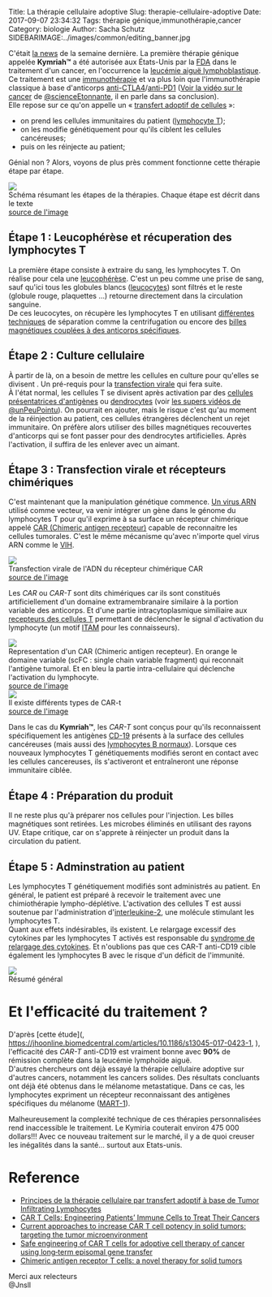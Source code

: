 Title: La thérapie cellulaire adoptive 
Slug: therapie-cellulaire-adoptive
Date: 2017-09-07 23:34:32
Tags: thérapie génique,immunothérapie,cancer
Category: biologie
Author: Sacha Schutz
SIDEBARIMAGE:../images/common/editing_banner.jpg


C'était [la news](https://www.novartis.com/news/media-releases/novartis-receives-first-ever-fda-approval-car-t-cell-therapy-kymriahtm-ctl019) de la semaine dernière. La première thérapie génique appelée **Kymriah™** a été autorisée aux États-Unis par la [FDA](https://fr.wikipedia.org/wiki/Food_and_Drug_Administration) dans le traitement d'un cancer, en l'occurrence la [leucémie aiguë lymphoblastique](https://fr.wikipedia.org/wiki/Leuc%C3%A9mie#Leuc.C3.A9mies_aigu.C3.ABs_lymphoblastiques). 
Ce traitement est une [immunothérapie](https://fr.wikipedia.org/wiki/Immunoth%C3%A9rapie) et va plus loin que l'immunothérapie classique à base d'anticorps [anti-CTLA4](https://fr.wikipedia.org/wiki/Ipilimumab)/[anti-PD1](https://fr.wikipedia.org/wiki/Nivolumab) ([Voir la vidéo sur le cancer](https://www.youtube.com/watch?v=gxtqGhhomQE) de [@scienceEtonnante](https://www.youtube.com/user/ScienceEtonnante), il en parle dans sa conclusion).    
Elle repose sur ce qu'on appelle un « [transfert adoptif de cellules](https://fr.wikipedia.org/wiki/Transfert_adoptif_de_cellules) »: 

- on prend les cellules immunitaires du patient ([lymphocyte T](https://fr.wikipedia.org/wiki/Lymphocyte_T));
- on les modifie génétiquement pour qu'ils ciblent les cellules cancéreuses; 
- puis on les réinjecte au patient; 

Génial non ? Alors, voyons de plus près comment fonctionne cette thérapie étape par étape.

<div class="figure">     <img src="../images/post28/etapes.jpg" />      <div class="legend">Schéma résumant les étapes de la thérapies. Chaque étape est décrit dans le texte <br/> <a href='http://clincancerres.aacrjournals.org/content/22/8/1875'>source de l'image</a></div> </div>

## Étape 1 : Leucophérèse et récuperation des lymphocytes T
La première étape consiste à extraire du sang, les lymphocytes T.
On réalise pour cela une [leucophérèse](https://en.wikipedia.org/wiki/Leukapheresis). C'est un peu comme une prise de sang, sauf qu'ici tous les globules blancs ([leucocytes](https://fr.wikipedia.org/wiki/Leucocyte)) sont filtrés et le reste (globule rouge, plaquettes ...) retourne directement dans la circulation sanguine.   
De ces leucocytes, on récupère les lymphocytes T en utilisant [différentes techniques](http://e-sante.futura-sciences.com/_forum/separation-cellules-sang.html) de séparation comme la centrifugation ou encore des [billes magnétiques couplées à des anticorps spécifiques](https://www.ncbi.nlm.nih.gov/pubmed/17680228).

## Étape 2 : Culture cellulaire
À partir de là, on a besoin de mettre les cellules en culture pour qu'elles se divisent . Un pré-requis pour la [transfection virale](https://fr.wikipedia.org/wiki/Transfection) qui fera suite.   
À l'état normal, les cellules T se divisent après activation par des [cellules présentatrices d'antigènes](https://fr.wikipedia.org/wiki/Cellule_pr%C3%A9sentatrice_d%27antig%C3%A8ne) ou [dendrocytes](https://fr.wikipedia.org/wiki/Cellule_dendritique) (voir [les supers vidéos de @unPeuPointu](https://www.youtube.com/watch?v=Mpn87TQbRJE)). On pourrait en ajouter, mais le risque c'est qu'au moment de la réinjection au patient, ces cellules étrangères déclenchent un rejet immunitaire. On préfère alors utiliser des billes magnétiques recouvertes d'anticorps qui se font passer pour des dendrocytes artificielles. Après l'activation, il suffira de les enlever avec un aimant. 

## Étape 3 : Transfection virale et récepteurs chimériques 
C'est maintenant que la manipulation génétique commence. [Un virus ARN](https://fr.wikipedia.org/wiki/Virus_%C3%A0_ARN) utilisé comme vecteur, va venir intégrer un gène dans le génome du lymphocytes T pour qu'il exprime à sa surface un récepteur chimérique appelé [CAR (Chimeric antigen recepteur)](https://fr.wikipedia.org/wiki/R%C3%A9cepteur_antig%C3%A9nique_chim%C3%A9rique) capable de reconnaitre les cellules tumorales. C'est le même mécanisme qu'avec n'importe quel virus ARN comme le [VIH](https://fr.wikipedia.org/wiki/Syndrome_d%27immunod%C3%A9ficience_acquise). 

<div class="figure">     <img src="../images/post28/biobiz.jpg" />      <div class="legend">Transfection virale de l'ADN du récepteur chimérique CAR<br/><a href='http://www.the-scientist.com/?articles.view/articleNo/42462/title/The-CAR-T-Cell-Race/'>source de l'image</a></div></div> 

Les *CAR* ou *CAR-T* sont dits chimériques car ils sont constitués artificiellement d'un domaine extramembranaire similaire à la portion variable des anticorps. Et d'une partie intracytoplasmique similiaire aux [recepteurs des cellules T](https://fr.wikipedia.org/wiki/R%C3%A9cepteur_des_cellules_T)  permettant de déclencher le signal d'activation du lymphocyte (un motif [ITAM](https://fr.wikipedia.org/wiki/Motif_d%E2%80%99activation_des_r%C3%A9cepteurs_immuns_bas%C3%A9_sur_la_tyrosine) pour les connaisseurs).   


<div class="figure">     <img src="../images/post28/CAR-t.jpg" />      <div class="legend">Representation d'un CAR (Chimeric antigen recepteur). En orange le domaine variable (scFC : single chain variable fragment) qui reconnait l'antigène tumoral. Et en bleu la partie intra-cellulaire qui déclenche l'activation du lymphocyte.<br/><a href='http://www.the-scientist.com/?articles.view/articleNo/42462/title/The-CAR-T-Cell-Race/'>source de l'image</a></div> </div>


<div class="figure"> <img src="../images/post28/car.gif" />      <div class="legend"> Il existe différents types de CAR-t<br/><a href='https://jitc.biomedcentral.com/articles/10.1186/s40425-017-0230-9'>source de l'image</a></div></div>

Dans le cas du **Kymriah™**, les *CAR-T* sont conçus pour qu'ils reconnaissent spécifiquement les antigènes [CD-19](https://en.wikipedia.org/wiki/CD19) présents à la surface des cellules cancéreuses (mais aussi des [lymphocytes B normaux](https://fr.wikipedia.org/wiki/Lymphocyte_B)). Lorsque ces nouveaux lymphocytes T génétiquements modifiés seront en contact avec les cellules cancereuses, ils s'activeront et entraîneront une réponse immunitaire ciblée. 

## Étape 4 : Préparation du produit  
Il ne reste plus qu'à préparer nos cellules pour l'injection. Les billes magnétiques sont retirées. Les microbes éliminés en utilisant des rayons UV. Etape critique, car on s'apprete à réinjecter un produit dans la circulation du patient. 

## Étape 5 : Adminstration au patient
Les lymphocytes T génétiquement modifiés sont administrés au patient. En général, le patient est préparé à recevoir le traitement avec une chimiothérapie lympho-déplétive. L'activation des cellules T est aussi soutenue par l'administration d'[interleukine-2](https://fr.wikipedia.org/wiki/Interleukine_2), une molécule stimulant les lymphocytes T.     
Quant aux effets indésirables, ils existent. Le relargage excessif des cytokines par les lymphocytes T activés est responsable du [syndrome de relargage des cytokines](http://dictionnaire.doctissimo.fr/definition-syndrome-de-relargage-des-cytokines.htm). Et n'oublions pas que ces CAR-T anti-CD19 cible également les lymphocytes B avec le risque d'un déficit de l'immunité.

<div class="figure">     <img src="../images/post28/juno-leukapherisis.jpg" />      <div class="legend">Résumé général</div> </div>


# Et l'efficacité du traitement ? 
D'après [cette étude](, https://jhoonline.biomedcentral.com/articles/10.1186/s13045-017-0423-1, ), l'efficacité des *CAR-T* anti-CD19 est vraiment bonne avec **90%** de rémission complète dans la leucémie lymphoïde aiguë.     
D'autres chercheurs ont déjà essayé la thérapie cellulaire adoptive sur d'autres cancers, notamment les cancers solides. Des résultats concluants ont déjà été obtenus dans le mélanome metastatique. Dans ce cas, les lymphocytes expriment un récepteur reconnaissant des antigènes spécifiques du mélanome ([MART-1](https://en.wikipedia.org/wiki/MLANA)).      


Malheureusement la complexité technique de ces thérapies personnalisées rend inaccessible le traitement. Le Kymiria couterait environ 475 000 dollars!!!
Avec ce nouveau traitement sur le marché, il y a de quoi creuser les inégalités dans la santé... surtout aux Etats-unis.



# Reference

- [Principes de la thérapie cellulaire par transfert adoptif à base de Tumor Infiltrating Lymphocytes](https://www.revmed.ch/RMS/2016/RMS-N-519/Principes-de-la-therapie-cellulaire-par-transfert-adoptif-a-base-de-Tumor-Infiltrating-Lymphocytes)
- [CAR T Cells: Engineering Patients’ Immune Cells to Treat Their Cancers](https://www.cancer.gov/about-cancer/treatment/research/car-t-cells)
- [Current approaches to increase CAR T cell potency in solid tumors: targeting the tumor microenvironment](https://jitc.biomedcentral.com/articles/10.1186/s40425-017-0230-9)
- [Safe engineering of CAR T cells for adoptive cell therapy of cancer using long‐term episomal gene transfer](https://www.ncbi.nlm.nih.gov/pmc/articles/PMC4931286/)
- [Chimeric antigen receptor T cells: a novel therapy for solid tumors](https://jhoonline.biomedcentral.com/articles/10.1186/s13045-017-0444-9)

Merci aux relecteurs    
@Jnsll